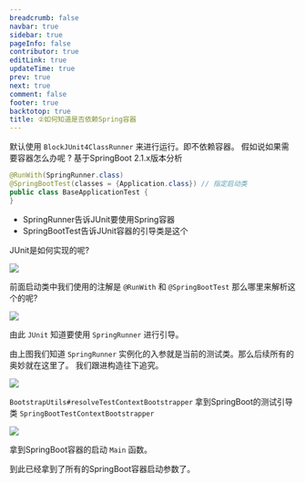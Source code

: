 ```yaml
---
breadcrumb: false
navbar: true
sidebar: true
pageInfo: false
contributor: true
editLink: true
updateTime: true
prev: true
next: true
comment: false
footer: true
backtotop: true
title: ②如何知道是否依赖Spring容器
---
```



默认使用 `BlockJUnit4ClassRunner` 来进行运行。即不依赖容器。
假如说如果需要容器怎么办呢 ? <Version>基于SpringBoot 2.1.x版本分析</Version>

```java
@RunWith(SpringRunner.class)
@SpringBootTest(classes = {Application.class}) // 指定启动类
public class BaseApplicationTest {
}
```

- SpringRunner告诉JUnit要使用Spring容器
- SpringBootTest告诉JUnit容器的引导类是这个


JUnit是如何实现的呢?

![](https://img.springlearn.cn/blog/learn_1617791013000.png)

前面启动类中我们使用的注解是 `@RunWith` 和 `@SpringBootTest` 那么哪里来解析这个的呢?


![](https://img.springlearn.cn/blog/learn_1617791209000.png)


由此 `JUnit` 知道要使用 `SpringRunner` 进行引导。

由上图我们知道 `SpringRunner` 实例化的入参就是当前的测试类。那么后续所有的奥妙就在这里了。
我们跟进构造往下追究。

![](https://img.springlearn.cn/blog/learn_1617795279000.png)

`BootstrapUtils#resolveTestContextBootstrapper`
拿到SpringBoot的测试引导类 `SpringBootTestContextBootstrapper`

![](https://img.springlearn.cn/blog/learn_1617795346000.png)

拿到SpringBoot容器的启动 `Main` 函数。

到此已经拿到了所有的SpringBoot容器启动参数了。



